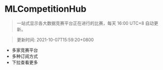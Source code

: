 # MLCompetitionHub

> 一站式显示各大数据竞赛平台正在进行的比赛，每天 16:00 UTC+8 自动更新。
  
> 更新时间: 2021-10-07T15:59:20+0800 

* 多家竞赛平台
* 多种订阅方式
* 下拉查看更多